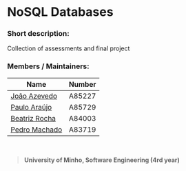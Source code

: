 # NoSQL Databases

### Short description:
Collection of assessments and final project

### Members / Maintainers:


|      Name     | Number |
|---------------|--------|
| [João Azevedo](https://github.com/devzizu)   | A85227 |
| [Paulo Araújo](https://github.com/paulob122) | A85729 |
| [Beatriz Rocha](https://github.com/beatrizfrocha) | A84003 |
| [Pedro Machado](https://github.com/PedroFCM) | A83719 |

<br>

>**University of Minho, Software Engineering (4rd year)**
